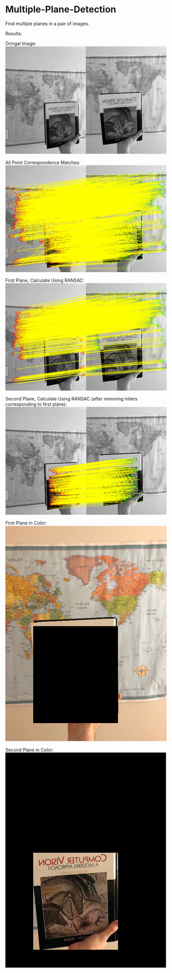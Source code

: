 # Multiple-Plane-Detection

Find multiple planes in a pair of images.

Results:

Oringal Image:
![alt text](https://github.com/cdbunker/Multiple-Plane-Detection/blob/master/Original.PNG)

All Point Correspondence Matches:
![alt text](https://github.com/cdbunker/Multiple-Plane-Detection/blob/master/AllMatches.PNG)

First Plane, Calculate Using RANSAC:
![alt text](https://github.com/cdbunker/Multiple-Plane-Detection/blob/master/FirstPlane.PNG)

Second Plane, Calculate Using RANSAC (after removing inliers corresponding to first plane):
![alt text](https://github.com/cdbunker/Multiple-Plane-Detection/blob/master/SecondPlane.PNG)

First Plane in Color:
![alt text](https://github.com/cdbunker/Multiple-Plane-Detection/blob/master/FirstPlaneCropped.PNG)

Second Plane in Color:
![alt text](https://github.com/cdbunker/Multiple-Plane-Detection/blob/master/SecondPlaneCropped.PNG)
